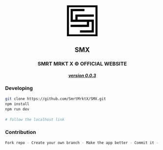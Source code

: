 <p align="center">
<img src="static/favicon.png" width="20%" alt="SMX Logo" width="25%">
</p>

<h2 align="center">SMX</h2>

<h3 align="center">SMRT MRKT X © OFFICIAL WEBSITE</h3>

<h5 align="center"> <a href="https://v0.smx.tn" target="_blank"> version 0.0.3 </a> </h5>

### Developing

```bash
git clone https://github.com/SmrtMrktX/SMX.git
npm install
npm run dev

# follow the localhost link
```

### Contribution

```bash
Fork repo - Create your own branch - Make the app better - Commit it - Pull request.
```
